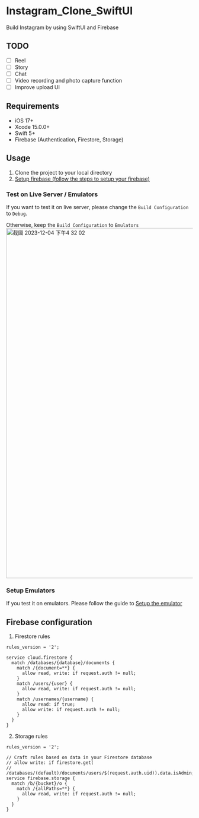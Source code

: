 # Instagram_Clone_SwiftUI
Build Instagram by using SwiftUI and Firebase

## TODO
- [ ] Reel
- [ ] Story
- [ ] Chat
- [ ] Video recording and photo capture function
- [ ] Improve upload UI

## Requirements
- iOS 17+
- Xcode 15.0.0+
- Swift 5+
- Firebase (Authentication, Firestore, Storage)

## Usage
1. Clone the project to your local directory
2. [Setup firebase (follow the steps to setup your firebase)](https://firebase.google.com/docs/ios/setup)

### Test on Live Server / Emulators
If you want to test it on live server, please change the `Build Configuration` to `Debug`.

Otherwise, keep the `Build Configuration` to `Emulators`
<img width="943" alt="截圖 2023-12-04 下午4 32 02" src="https://github.com/ElvisWong213/Instagram_Clone_SwiftUI/assets/40566101/76b89672-808e-45a8-b408-7e4608ab4ab6">

### Setup Emulators
If you test it on emulators. Please follow the guide to [Setup the emulator](https://firebase.google.com/docs/emulator-suite/install_and_configure)

## Firebase configuration 

1. Firestore rules
```
rules_version = '2';

service cloud.firestore {
  match /databases/{database}/documents {
    match /{document=**} {
      allow read, write: if request.auth != null;
    }
    match /users/{user} {
      allow read, write: if request.auth != null;
    }
    match /usernames/{username} {
      allow read: if true;
      allow write: if request.auth != null;
    }
  }
}
```
2. Storage rules
```
rules_version = '2';

// Craft rules based on data in your Firestore database
// allow write: if firestore.get(
//    /databases/(default)/documents/users/$(request.auth.uid)).data.isAdmin;
service firebase.storage {
  match /b/{bucket}/o {
    match /{allPaths=**} {
      allow read, write: if request.auth != null;
    }
  }
}

```
